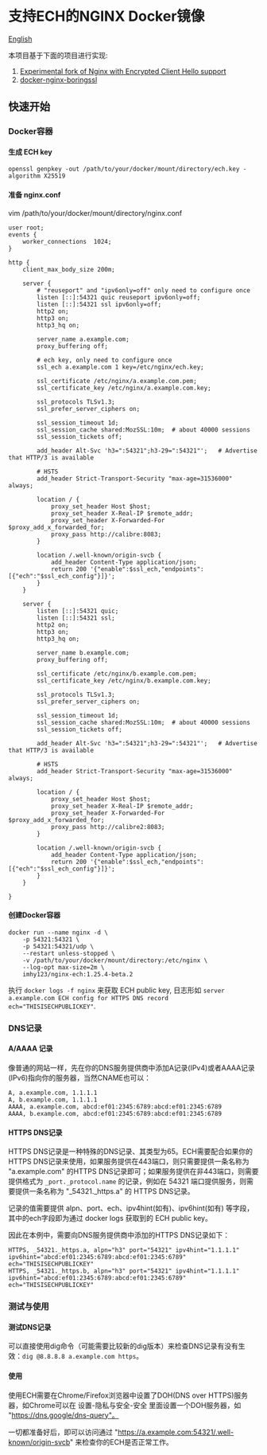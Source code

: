 # 支持ECH的NGINX Docker镜像

[English](README.md)

本项目基于下面的项目进行实现:

1. [Experimental fork of Nginx with Encrypted Client Hello support](https://github.com/yaroslavros/nginx)
2. [docker-nginx-boringssl](https://github.com/nginx-modules/docker-nginx-boringssl/blob/main/mainline-alpine.Dockerfile)

## 快速开始

### Docker容器

#### 生成 ECH key

```
openssl genpkey -out /path/to/your/docker/mount/directory/ech.key -algorithm X25519
```

#### 准备 nginx.conf


vim /path/to/your/docker/mount/directory/nginx.conf

```
user root;
events {
    worker_connections  1024;
}

http {
    client_max_body_size 200m;

    server {
        # "reuseport" and "ipv6only=off" only need to configure once
        listen [::]:54321 quic reuseport ipv6only=off;
        listen [::]:54321 ssl ipv6only=off;
        http2 on;
        http3 on;
        http3_hq on;

        server_name a.example.com;
        proxy_buffering off;

        # ech key, only need to configure once
        ssl_ech a.example.com 1 key=/etc/nginx/ech.key;

        ssl_certificate /etc/nginx/a.example.com.pem;
        ssl_certificate_key /etc/nginx/a.example.com.key;

        ssl_protocols TLSv1.3;
        ssl_prefer_server_ciphers on;

        ssl_session_timeout 1d;
        ssl_session_cache shared:MozSSL:10m;  # about 40000 sessions
        ssl_session_tickets off;

        add_header Alt-Svc 'h3=":54321";h3-29=":54321"';   # Advertise that HTTP/3 is available

        # HSTS
        add_header Strict-Transport-Security "max-age=31536000" always;

        location / {
            proxy_set_header Host $host;
            proxy_set_header X-Real-IP $remote_addr;
            proxy_set_header X-Forwarded-For $proxy_add_x_forwarded_for;
            proxy_pass http://calibre:8083;
        }

        location /.well-known/origin-svcb {
            add_header Content-Type application/json;
            return 200 '{"enable":$ssl_ech,"endpoints":[{"ech":"$ssl_ech_config"}]}';
        }
    }

    server {
        listen [::]:54321 quic;
        listen [::]:54321 ssl;
        http2 on;
        http3 on;
        http3_hq on;

        server_name b.example.com;
        proxy_buffering off;

        ssl_certificate /etc/nginx/b.example.com.pem;
        ssl_certificate_key /etc/nginx/b.example.com.key;

        ssl_protocols TLSv1.3;
        ssl_prefer_server_ciphers on;

        ssl_session_timeout 1d;
        ssl_session_cache shared:MozSSL:10m;  # about 40000 sessions
        ssl_session_tickets off;

        add_header Alt-Svc 'h3=":54321";h3-29=":54321"';   # Advertise that HTTP/3 is available

        # HSTS
        add_header Strict-Transport-Security "max-age=31536000" always;

        location / {
            proxy_set_header Host $host;
            proxy_set_header X-Real-IP $remote_addr;
            proxy_set_header X-Forwarded-For $proxy_add_x_forwarded_for;
            proxy_pass http://calibre2:8083;
        }

        location /.well-known/origin-svcb {
            add_header Content-Type application/json;
            return 200 '{"enable":$ssl_ech,"endpoints":[{"ech":"$ssl_ech_config"}]}';
        }
    }

}

```

#### 创建Docker容器

```
docker run --name nginx -d \
    -p 54321:54321 \
    -p 54321:54321/udp \
    --restart unless-stopped \
    -v /path/to/your/docker/mount/directory:/etc/nginx \
    --log-opt max-size=2m \
    imhy123/nginx-ech:1.25.4-beta.2
```

执行 `docker logs -f nginx` 来获取 ECH public key, 日志形如 `server a.example.com ECH config for HTTPS DNS record ech="THISISECHPUBLICKEY"`.

### DNS记录

#### A/AAAA 记录

像普通的网站一样，先在你的DNS服务提供商中添加A记录(IPv4)或者AAAA记录(IPv6)指向你的服务器，当然CNAME也可以：

```
A, a.example.com, 1.1.1.1
A, b.example.com, 1.1.1.1
AAAA, a.example.com, abcd:ef01:2345:6789:abcd:ef01:2345:6789
AAAA, b.example.com, abcd:ef01:2345:6789:abcd:ef01:2345:6789
```

#### HTTPS DNS记录

HTTPS DNS记录是一种特殊的DNS记录、其类型为65。ECH需要配合如果你的HTTPS DNS记录来使用，如果服务提供在443端口，则只需要提供一条名称为 "a.example.com" 的HTTPS DNS记录即可；如果服务提供在非443端口，则需要提供格式为 `_port._protocol.name` 的记录，例如在 54321 端口提供服务，则需要提供一条名称为 "_54321._https.a" 的 HTTPS DNS记录。

记录的值需要提供 alpn、port、ech、ipv4hint(如有)、ipv6hint(如有) 等字段，其中的ech字段即为通过 docker logs 获取到的 ECH public key。

因此在本例中，需要向DNS服务提供商中添加的HTTPS DNS记录如下：

```
HTTPS, _54321._https.a, alpn="h3" port="54321" ipv4hint="1.1.1.1" ipv6hint="abcd:ef01:2345:6789:abcd:ef01:2345:6789" ech="THISISECHPUBLICKEY"
HTTPS, _54321._https.b, alpn="h3" port="54321" ipv4hint="1.1.1.1" ipv6hint="abcd:ef01:2345:6789:abcd:ef01:2345:6789" ech="THISISECHPUBLICKEY"
```

### 测试与使用

#### 测试DNS记录

可以直接使用dig命令（可能需要比较新的dig版本）来检查DNS记录有没有生效：`dig @8.8.8.8 a.example.com https`。

#### 使用

使用ECH需要在Chrome/Firefox浏览器中设置了DOH(DNS over HTTPS)服务器，如Chrome可以在 设置-隐私与安全-安全 里面设置一个DOH服务器，如 "https://dns.google/dns-query"。

一切都准备好后，即可以访问通过 "https://a.example.com:54321/.well-known/origin-svcb" 来检查你的ECH是否正常工作。